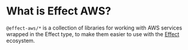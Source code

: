 # What is Effect AWS?

`@effect-aws/*` is a collection of libraries for working with AWS services wrapped in the Effect type, to make them easier to use with the [Effect](https://www.effect.website) ecosystem.
